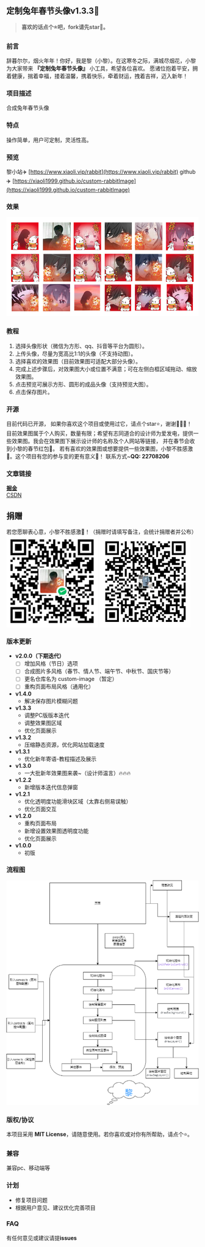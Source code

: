 ## 定制兔年春节头像v1.3.3🌈

> **喜欢的话点个⭐吧，fork请先star🙏。**

### 前言
辞暮尔尔，烟火年年！你好，我是黎（小黎）。在这寒冬之际，满城尽烟花，小黎为大家带来 **『定制兔年春节头像』** 小工具，希望各位喜欢。
愿诸位抱着平安，拥着健康，揣着幸福，搂着温馨，携着快乐，牵着财运，拽着吉祥，迈入新年！

### 项目描述
合成兔年春节头像

### 特点
操作简单，用户可定制，灵活性高。

### 预览
黎小站✈️ [https://www.xiaoli.vip/rabbit](https://www.xiaoli.vip/rabbit)
github✈️ [https://xiaoli1999.github.io/custom-rabbitImage](https://xiaoli1999.github.io/custom-rabbitImage)

### 效果
![预览](./public/priview.png)

### 教程
1. 选择头像形状（微信为方形、qq、抖音等平台为圆形）。
2. 上传头像，尽量为宽高比1:1的头像（不支持动图）。
3. 选择喜欢的效果图（目前效果图可适配大部分头像）。
4. 完成上述步骤后，对效果图大小或位置不满意；可在左侧白框区域拖动、缩放效果图。
5. 点击预览可展示方形、圆形的成品头像（支持预览大图）。
6. 点击保存图片。

### 开源
目前代码已开源， 如果你喜欢这个项目或使用过它，请点个star⭐，谢谢🙏🙏🙏！ 
目前效果图属于个人购买，数量有限；希望有志同道合的设计师为爱发电，提供一些效果图。我会在效果图下展示设计师的名称及个人网站等链接， 并在春节会收到小黎的春节红包🧧。
若有喜欢的效果图或想要提供一些效果图，小黎不胜感激🙏。这个项目有您的参与变的更有意义🤝！
联系方式~**QQ: 22708206**

### 文章链接
[**掘金**](https://juejin.cn/post/7189198252460212283) <br />
[CSDN](https://blog.csdn.net/weixin_53673959/article/details/128708172)

## 捐赠
若您愿聊表心意，小黎不胜感激🙏！（捐赠时请填写备注，会统计捐赠者并公布） <br />
<img align="center" width="240" src="./public/pay/wx.jpg"/>
<img align="center" width="240" src="./public/pay/zfb.jpg"/>

### 版本更新
* **v2.0.0（下期迭代）**
  - [ ] 增加风格（节日）选项
  - [ ] 合成图片多风格（春节、情人节、端午节、中秋节、国庆节等）
  - [ ] 更名仓库名为 custom-image （暂定）
  - [ ] 重构页面布局风格（通用化）
* **v1.4.0** 
  * 解决保存图片模糊问题
* **v1.3.3**
  * 调整PC版版本迭代
  * 调整效果图区域
  * 优化页面展示
* **v1.3.2**
  * 压缩静态资源，优化网站加载速度
* **v1.3.1**
  * 优化新年寄语-教程描述及展示
* **v1.3.0**
  * 一大批新年效果图来袭~（设计师温言）🔥🔥🔥
* **v1.2.2**
  * 新增版本迭代信息弹窗
* **v1.2.1**
  * 优化透明度功能滑块区域（太靠右侧易误触）
  * 优化页面交互
* **v1.2.0** 
  * 重构页面布局
  * 新增设置效果图透明度功能
  * 优化页面展示
* **v1.0.0**
  * 初版
### 流程图
![流程图](./flow.png)

### 版权/协议
本项目采用 **MIT License**，请随意使用。若你喜欢或对你有所帮助，请点个⭐。

### 兼容
兼容pc、移动端等

### 计划
- 修复项目问题
- 根据用户意见、建议优化完善项目

### FAQ
有任何意见或建议请提**issues**

